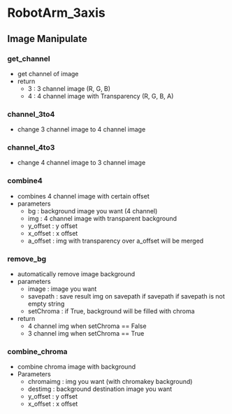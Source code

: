 # RobotArm_3axis

## Image Manipulate
### get_channel
* get channel of image  
* return  
    + 3 : 3 channel image (R, G, B)
    + 4 : 4 channel image with Transparency (R, G, B, A)

### channel_3to4
* change 3 channel image to 4 channel image  
  
### channel_4to3
* change 4 channel image to 3 channel image  
  
### combine4
* combines 4 channel image with certain offset  
* parameters
    + bg : background image you want (4 channel)  
    + img : 4 channel image with transparent background  
    + y_offset : y offset  
    + x_offset : x offset  
    + a_offset : img with transparency over a_offset will be merged  
  
### remove_bg  
* automatically remove image background  
* parameters  
    + image : image you want  
    + savepath : save result img on savepath if savepath if savepath is not empty string   
    + setChroma : if True, background will be filled with chroma  
* return  
    + 4 channel img when setChroma == False  
    + 3 channel img when setChroma == True  

### combine_chroma  
* combine chroma image with background  
* Parameters  
    + chromaimg : img you want (with chromakey background)  
    + destimg : background destination image you want  
    + y_offset : y offset  
    + x_offset : x offset  

